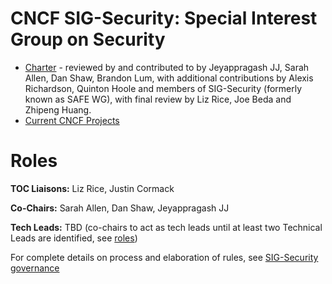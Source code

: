 # CNCF SIG-Security: Special Interest Group on Security

* [Charter](https://github.com/cncf/sig-security/blob/master/governance/charter.md) - reviewed by and contributed to by Jeyappragash JJ, Sarah Allen,
Dan Shaw, Brandon Lum, with additional contributions by Alexis Richardson,
Quinton Hoole and members of SIG-Security (formerly known as SAFE WG), with
final review by Liz Rice, Joe Beda and Zhipeng Huang.
* [Current CNCF Projects](https://github.com/cncf/sig-security/blob/master/governance/cncf-projects.md)

# Roles

**TOC Liaisons:** Liz Rice, Justin Cormack

**Co-Chairs:** Sarah Allen, Dan Shaw, Jeyappragash JJ

**Tech Leads:** TBD (co-chairs to act as tech leads until at least two Technical Leads are identified, see [roles](https://github.com/cncf/sig-security/blob/master/governance/roles.md#role-of-chairs))

For complete details on process and elaboration of rules, see [SIG-Security governance](https://github.com/cncf/sig-security/tree/master/governance)
